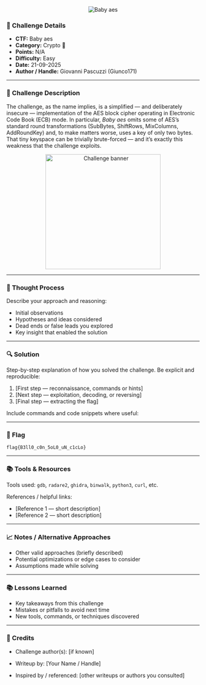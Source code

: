 <!-- CTF Name -->
<div align="center">
  <img src="challenge-name.svg" alt="Baby aes" />
</div>


### 📌 Challenge Details
- **CTF:** Baby aes 
- **Category:** Crypto 🔑<!-- [Crypto / Web / Pwn / Forensics / Misc] -->
- **Points:**  N/A
- **Difficulty:** Easy <!-- [Easy / Medium / Hard] -->
- **Date:** 21-09-2025  
- **Author / Handle:** Giovanni Pascuzzi (Giunco171)  

---

### 📝 Challenge Description
The challenge, as the name implies, is a simplified — and deliberately insecure — implementation of the AES block cipher operating in Electronic Code Book (ECB) mode. In particular, _Baby aes_ omits some of AES’s standard round transformations (SubBytes, ShiftRows, MixColumns, AddRoundKey) and, to make matters worse, uses a key of only two bytes. That tiny keyspace can be trivially brute-forced — and it’s exactly this weakness that the challenge exploits.

<p align="center">
  <img src="Baby_aes_chal.png" alt="Challenge banner" width="300" />
</p>

---

### 🧠 Thought Process
Describe your approach and reasoning:
- Initial observations  
- Hypotheses and ideas considered  
- Dead ends or false leads you explored  
- Key insight that enabled the solution  

---

### 🔍 Solution
Step-by-step explanation of how you solved the challenge. Be explicit and reproducible:

1. [First step — reconnaissance, commands or hints]  
2. [Next step — exploitation, decoding, or reversing]  
3. [Final step — extracting the flag]

Include commands and code snippets where useful:

<!-- ```bash
# Example command
nc example.ctf 1337 -->

---

### 🚩 Flag
```
flag{B3ll0_c0n_5oL0_uN_c1cLo}
```

---

### 📚 Tools & Resources

Tools used: `gdb`, `radare2`, `ghidra`, `binwalk`, `python3`, `curl`, etc.

References / helpful links:

- [Reference 1 — short description]
- [Reference 2 — short description]

---

### 📈 Notes / Alternative Approaches

- Other valid approaches (briefly described)
- Potential optimizations or edge cases to consider
- Assumptions made while solving

---

### 📚 Lessons Learned

- Key takeaways from this challenge
- Mistakes or pitfalls to avoid next time
- New tools, commands, or techniques discovered

---

### 🤝 Credits

- Challenge author(s): [if known]

- Writeup by: [Your Name / Handle]

- Inspired by / referenced: [other writeups or authors you consulted]
